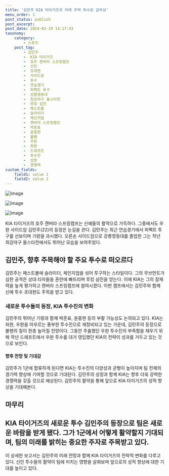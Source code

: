 ```yaml
---
title: '김민주 KIA 타이거즈의 미래 주력 투수로 급부상'
menu_order: 1
post_status: publish
post_excerpt: 
post_date: 2024-02-19 14:17:43
taxonomy:
    category:
        - 스포츠
    post_tag:
        - 김민주
        -  KIA 타이거즈
        -  호주 캔버라 스프링캠프
        -  신인
        -  조대현
        -  사이드암
        -  투수
        -  연습경기
        -  퍼펙트 투구
        -  강릉영동대
        -  최강야구 올스타전
        -  루킹 삼진
        -  패스트볼
        -  슬라이더
        -  체인지업
        -  캔버라 스프링캠프
        -  박준표
        -  윤중현
        -  불펜
        -  우완
        -  좌완
        -  드래프트
        -  투수진
        -  성장
        -  경쟁력
custom_fields:
    field1: value 1
    field2: value 2
---
```


![Image](https://imgnews.pstatic.net/image/117/2024/02/19/0003807374_001_20240219104001265.jpg?type=w647)

![Image](https://imgnews.pstatic.net/image/117/2024/02/19/0003807374_002_20240219104001319.jpg?type=w647)

![Image](https://imgnews.pstatic.net/image/117/2024/02/19/0003807374_003_20240219104001361.jpg?type=w647)

KIA 타이거즈의 호주 캔버라 스프링캠프는 신예들의 활약으로 가득하다. 그중에서도 우완 사이드암 김민주(22)의 등장은 눈길을 끈다. 김민주는 최근 연습경기에서 퍼펙트 투구를 선보이며 기량을 과시했다. 오른손 사이드암으로 강릉영동대를 졸업한 그는 작년 최강야구 올스타전에서도 뛰어난 모습을 보여주었다.
## 김민주, 향후 주목해야 할 주요 투수로 떠오르다
김민주는 패스트볼에 슬라이더, 체인지업을 섞어 투구하는 스타일이다. 그의 무브먼트가 심한 공격은 상대 타자들을 혼란에 빠뜨리며 루킹 삼진을 얻는다. 이에 KIA는 그의 잠재력을 높게 평가하고 캔버라 스프링캠프에 참여시켰다. 이번 캠프에서는 김민주와 함께 신예 투수 조대현도 주목을 받고 있다.
### 새로운 투수들의 등장, KIA 투수진의 변화
김민주의 뛰어난 기량과 함께 박준표, 윤중현 등의 부활 가능성도 논의되고 있다. KIA는 좌완, 우완을 아우르는 풍부한 투수진으로 재정비되고 있는 가운데, 김민주의 등장으로 불펜의 질이 한층 높아질 전망이다. 그동안 주춤했던 우완 투수진의 부족함을 채우기 위해 작년 드래프트에서 우완 투수를 대거 영입했던 KIA의 전략이 성과를 거두고 있는 것으로 보인다.
#### 향후 전망 및 기대감
김민주가 1군에 합류하게 된다면 KIA는 투수진의 다양성과 균형이 높아지며 팀 전체의 경기력 향상에 기여할 것으로 기대된다. 김민주의 성장과 함께 KIA는 향후 더욱 강력한 경쟁력을 갖출 것으로 예상된다. 김민주의 활약을 통해 앞으로 KIA 타이거즈의 성적 향상을 기대해본다.
## 마무리
KIA 타이거즈의 새로운 투수 김민주의 등장으로 팀은 새로운 바람을 받게 됐다. 그가 1군에서 어떻게 활약할지 기대되며, 팀의 미래를 밝히는 중요한 주자로 주목받고 있다.
---
이 상세한 보고서는 김민주의 미래 전망과 함께 KIA 타이거즈의 전략적 변화를 다루고 있다. 신인 투수들의 활약이 팀에 미치는 영향을 살펴보며 앞으로의 성적 향상에 대한 기대를 높이고 있다.
